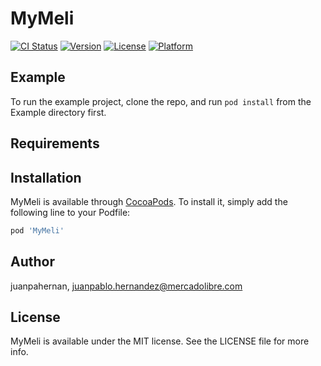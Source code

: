 # MyMeli

[![CI Status](https://img.shields.io/travis/juanpahernan/MyMeli.svg?style=flat)](https://travis-ci.org/juanpahernan/MyMeli)
[![Version](https://img.shields.io/cocoapods/v/MyMeli.svg?style=flat)](https://cocoapods.org/pods/MyMeli)
[![License](https://img.shields.io/cocoapods/l/MyMeli.svg?style=flat)](https://cocoapods.org/pods/MyMeli)
[![Platform](https://img.shields.io/cocoapods/p/MyMeli.svg?style=flat)](https://cocoapods.org/pods/MyMeli)

## Example

To run the example project, clone the repo, and run `pod install` from the Example directory first.

## Requirements

## Installation

MyMeli is available through [CocoaPods](https://cocoapods.org). To install
it, simply add the following line to your Podfile:

```ruby
pod 'MyMeli'
```

## Author

juanpahernan, juanpablo.hernandez@mercadolibre.com

## License

MyMeli is available under the MIT license. See the LICENSE file for more info.
